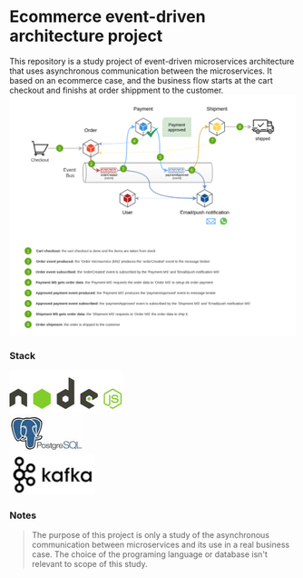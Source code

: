 # Ecommerce event-driven architecture project

This repository is a study project of event-driven microservices architecture that uses asynchronous communication between the microservices.
It based on an ecommerce case, and the business flow starts at the cart checkout and finishs at order shippment to the customer.
![img](files/Architecture-diagram_success_flow.png)

### Stack

![nodejs](file/../files/nodejs_logo.jpg)  
![postgres](file/../files/postgres_logo.jpg)  
![kafka](file/../files/kafka_logo.jpg)

### Notes

> The purpose of this project is only a study of the asynchronous communication between microservices and its use in a real business case. The choice of the programing language or database isn't relevant to scope of this study.
